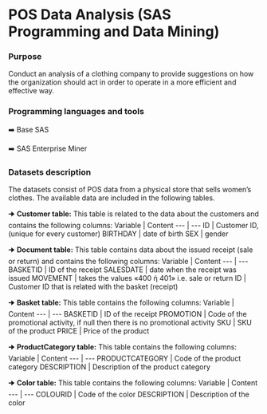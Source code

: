 # POS Data Analysis (SAS Programming and Data Mining)

### Purpose
Conduct an analysis of a clothing company to provide suggestions on how the organization should act in order to operate in a more efficient and effective way.


### Programming languages and tools
:arrow_right: Base SAS

:arrow_right: SAS Enterprise Miner


### Datasets description
The datasets consist of POS data from a physical store that sells women’s clothes. The available data are included in the following tables.

🠊 **Customer table:**
This table is related to the data about the customers and contains the following columns:
Variable | Content
--- | ---
ID | Customer ID, (unique for every customer)
BIRTHDAY | date of birth
SEX | gender

🠊 **Document table:**
This table contains data about the issued receipt (sale or return) and contains the following columns:
Variable | Content
--- | ---
BASKETID | ID of the receipt
SALESDATE | date when the receipt was issued
MOVEMENT | takes the values «400 ή 401» i.e. sale or return
ID | Customer ID that is related with the basket (receipt)

🠊 **Basket table:**
This table contains the following columns:
Variable | Content
--- | ---
BASKETID | ID of the receipt
PROMOTION | Code of the promotional activity, if null then there is no promotional activity
SKU | SKU of the product
PRICE | Price of the product

🠊 **ProductCategory table:**
This table contains the following columns:
Variable | Content
--- | ---
PRODUCTCATEGORY | Code of the product category
DESCRIPTION | Description of the product category

🠊 **Color table:**
This table contains the following columns:
Variable | Content
--- | ---
COLOURID | Code of the color
DESCRIPTION | Description of the color
